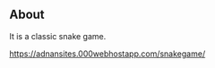 <h2>About</h2>
<p>
It is a classic snake game.
</p>
<a href="https://adnansites.000webhostapp.com/snakegame/">https://adnansites.000webhostapp.com/snakegame/</a>
